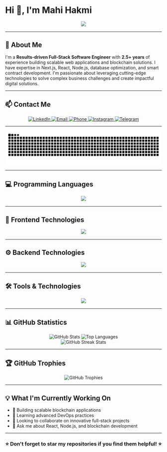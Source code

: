 # Hi 👋, I'm Mahi Hakmi

<div align="center">
  <img src="https://readme-typing-svg.herokuapp.com/?lines=Full-Stack+Software+Engineer;Blockchain+Developer;2.5%2B+Years+Experience;Passionate+Problem+Solver&font=Fira%20Code&center=true&width=440&height=45&color=f75c7e&vCenter=true&size=22&pause=1000" />
</div>

---

## 🚀 About Me

I'm a **Results-driven Full-Stack Software Engineer** with **2.5+ years** of experience building scalable web applications and blockchain solutions. I have expertise in Next.js, React, Node.js, database optimization, and smart contract development. I'm passionate about leveraging cutting-edge technologies to solve complex business challenges and create impactful digital solutions.

---

## 📫 Contact Me

<div align="center">
  <a href="https://www.linkedin.com/in/mahi-abdulhakim-mohammed-53b4b9251/" target="_blank">
    <img src="https://img.shields.io/badge/LinkedIn-0077B5?style=for-the-badge&logo=linkedin&logoColor=white" alt="LinkedIn" />
  </a>
  <a href="mailto:mahiabdul20@gmail.com">
    <img src="https://img.shields.io/badge/Email-D14836?style=for-the-badge&logo=gmail&logoColor=white" alt="Email" />
  </a>
  <a href="tel:+16124615157">
    <img src="https://img.shields.io/badge/Phone-25D366?style=for-the-badge&logo=whatsapp&logoColor=white" alt="Phone" />
  </a>
  <a href="https://instagram.com/cinemagramic" target="_blank">
    <img src="https://img.shields.io/badge/Instagram-E4405F?style=for-the-badge&logo=instagram&logoColor=white" alt="Instagram" />
  </a>
  <a href="https://t.me/MAHANI_KID" target="_blank">
    <img src="https://img.shields.io/badge/Telegram-2CA5E0?style=for-the-badge&logo=telegram&logoColor=white" alt="Telegram" />
  </a>
</div>

---

<div align="center">
  <img src="https://raw.githubusercontent.com/mahi-hakim/mahi-hakim/output/github-contribution-grid-snake.svg" alt="Snake animation" />
</div>

---

## 💻 Programming Languages

<div align="center">
  <img src="https://skillicons.dev/icons?i=cpp,cs,java,js,ts,php,python" />
</div>

---

## 🎨 Frontend Technologies

<div align="center">
  <img src="https://skillicons.dev/icons?i=react,nextjs,html,sass,css,tailwind,bootstrap,redux" />
</div>

---

## ⚙️ Backend Technologies

<div align="center">
  <img src="https://skillicons.dev/icons?i=nodejs,express,nestjs" />
</div>

---

## 🛠️ Tools & Technologies

<div align="center">
  <img src="https://skillicons.dev/icons?i=tensorflow,mongodb,postgresql,mysql,aws,docker,jenkins,azure,firebase,dotnet,selenium,figma,arduino,github" />
</div>

---

## 📊 GitHub Statistics

<div align="center">
  <img src="https://github-readme-stats.vercel.app/api?username=mahi-hakim&hide_title=false&hide_rank=false&show_icons=true&include_all_commits=true&count_private=true&disable_animations=false&theme=radical&locale=en&hide_border=true&border_radius=10" height="180" alt="GitHub Stats" />
  
  <img src="https://github-readme-stats.vercel.app/api/top-langs?username=mahi-hakim&locale=en&hide_title=false&layout=compact&card_width=320&langs_count=8&theme=radical&hide_border=true&border_radius=10" height="180" alt="Top Languages" />
</div>

<div align="center">
  <img src="https://github-readme-streak-stats.herokuapp.com/?user=mahi-hakim&theme=radical&hide_border=true&border_radius=10" alt="GitHub Streak Stats" />
</div>

---

## 🏆 GitHub Trophies

<div align="center">
  <img src="https://github-profile-trophy.vercel.app/?username=mahi-hakim&theme=radical&no-frame=true&no-bg=false&margin-w=4&row=1" alt="GitHub Trophies" />
</div>

---

## 💡 What I'm Currently Working On

- 🔭 Building scalable blockchain applications
- 🌱 Learning advanced DevOps practices
- 👯 Looking to collaborate on innovative full-stack projects
- 💬 Ask me about React, Node.js, and blockchain development

---

<div align="center">
  <h3>⭐ Don't forget to star my repositories if you find them helpful! ⭐</h3>
</div>
